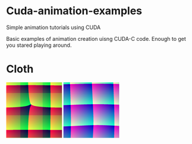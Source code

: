 # Cuda-animation-examples
Simple animation tutorials using CUDA

Basic examples of animation creation uisng CUDA-C code. Enough to get you stared playing around.


# Cloth<br>
![Cloth](https://github.com/CodedK/Cuda-animation-examples/blob/master/assets/cloth1.png)
![Cloth](https://github.com/CodedK/Cuda-animation-examples/blob/master/assets/cloth2.png)
